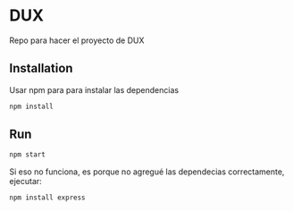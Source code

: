 # DUX
Repo para hacer el proyecto de DUX

## Installation
Usar npm para para instalar las dependencias
```bash
npm install
```
## Run
```bash
npm start
```
Si eso no funciona, es porque no agregué las dependecias correctamente, ejecutar:
```bash
npm install express
```
